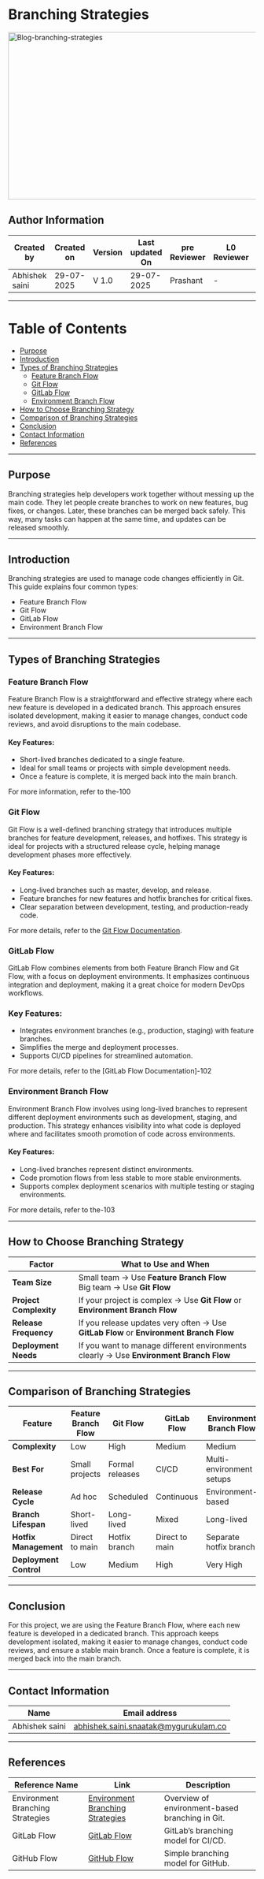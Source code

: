 # **Branching Strategies**

  <img src="https://github.com/user-attachments/assets/d39069e7-9bce-4474-991b-5e7467e64f19" alt="Blog-branching-strategies" width="720" height="340" />


## Author Information

| Created by      | Created on         | Version          | Last updated On   | pre Reviewer       | L0 Reviewer     | L1 Reviewer          |    L2 Reviewer    |
|-----------------|--------------------|------------------|-------------------|--------------------|-----------------|----------------------|-------------------|
| Abhishek saini  |  29-07-2025        | V 1.0            |     29-07-2025    |  Prashant          |  -      |      -  |  - |

---


# **Table of Contents**
-  [Purpose](#purpose)
-  [Introduction](#introduction)
-  [Types of Branching Strategies](#types-of-branching-strategies)
   - [Feature Branch Flow](#feature-branch-flow)
   - [Git Flow](#git-flow)
   - [GitLab Flow](#gitlab-flow)
   - [Environment Branch Flow](#environment-branch-flow)
-  [How to Choose Branching Strategy](#how-to-choose-branching-strategy)
-  [Comparison of Branching Strategies](#comparison-of-branching-strategies)
-  [Conclusion](#conclusion)
-  [Contact Information](#contact-information)
-  [References](#references)

---
## Purpose

Branching strategies help developers work together without messing up the main code. They let people create branches to work on new features, bug fixes, or changes. Later, these branches can be merged back safely. This way, many tasks can happen at the same time, and updates can be released smoothly.

---

## Introduction

Branching strategies are used to manage code changes efficiently in Git. This guide explains four common types:
- Feature Branch Flow
- Git Flow
- GitLab Flow
- Environment Branch Flow

---

## Types of Branching Strategies

### Feature Branch Flow

Feature Branch Flow is a straightforward and effective strategy where each new feature is developed in a dedicated branch. This approach ensures isolated development, making it easier to manage changes, conduct code reviews, and avoid disruptions to the main codebase.

#### Key Features:
- Short-lived branches dedicated to a single feature.
- Ideal for small teams or projects with simple development needs.
- Once a feature is complete, it is merged back into the main branch.

For more information, refer to the-100


### Git Flow

Git Flow is a well-defined branching strategy that introduces multiple branches for feature development, releases, and hotfixes. This strategy is ideal for projects with a structured release cycle, helping manage development phases more effectively.

####  Key Features:
- Long-lived branches such as master, develop, and release.
- Feature branches for new features and hotfix branches for critical fixes.
- Clear separation between development, testing, and production-ready code.

For more details, refer to the [Git Flow Documentation]().

### GitLab Flow

GitLab Flow combines elements from both Feature Branch Flow and Git Flow, with a focus on deployment environments. It emphasizes continuous integration and deployment, making it a great choice for modern DevOps workflows.

### Key Features:
- Integrates environment branches (e.g., production, staging) with feature branches.
- Simplifies the merge and deployment processes.
- Supports CI/CD pipelines for streamlined automation.

For more details, refer to the [GitLab Flow Documentation]-102


### Environment Branch Flow

Environment Branch Flow involves using long-lived branches to represent different deployment environments such as development, staging, and production. This strategy enhances visibility into what code is deployed where and facilitates smooth promotion of code across environments.

#### Key Features:
- Long-lived branches represent distinct environments.
- Code promotion flows from less stable to more stable environments.
- Supports complex deployment scenarios with multiple testing or staging environments.

For more details, refer to the-103

---

## How to Choose Branching Strategy

| Factor               | What to Use and When                                                           |
|----------------------|--------------------------------------------------------------------------------|
| **Team Size**        | Small team → Use **Feature Branch Flow**<br>Big team → Use **Git Flow**        |
| **Project Complexity** | If your project is complex → Use **Git Flow** or **Environment Branch Flow**  |
| **Release Frequency** | If you release updates very often → Use **GitLab Flow** or **Environment Branch Flow** |
| **Deployment Needs**  | If you want to manage different environments clearly → Use **Environment Branch Flow** |

---

## Comparison of Branching Strategies

| Feature                     | Feature Branch Flow | Git Flow      | GitLab Flow      | Environment Branch Flow |
|-----------------------------|---------------------|---------------|------------------|-------------------------|
| **Complexity**              | Low                 | High          | Medium           | Medium                  |
| **Best For**                | Small projects      | Formal releases | CI/CD           | Multi-environment setups |
| **Release Cycle**           | Ad hoc              | Scheduled     | Continuous       | Environment-based       |
| **Branch Lifespan**         | Short-lived         | Long-lived    | Mixed            | Long-lived              |
| **Hotfix Management**       | Direct to main      | Hotfix branch | Direct to main   | Separate hotfix branch  |
| **Deployment Control**      | Low                 | Medium        | High             | Very High               |

---


## Conclusion

For this project, we are using the Feature Branch Flow, where each new feature is developed in a dedicated branch. This approach keeps development isolated, making it easier to manage changes, conduct code reviews, and ensure a stable main branch. Once a feature is complete, it is merged back into the main branch.

---

## Contact Information

| **Name**           | **Email address**                         |
|--------------------|--------------------------------------------|
| Abhishek saini    | abhishek.saini.snaatak@mygurukulam.co |

---


## References

| Reference Name                  | Link                                                                                     | Description                                                           |
|----------------------------------|------------------------------------------------------------------------------------------|-----------------------------------------------------------------------|
| Environment Branching Strategies | [Environment Branching Strategies](https://www.atlassian.com/git/tutorials/comparing-workflows) | Overview of environment-based branching in Git.                        |
| GitLab Flow                      | [GitLab Flow](https://docs.gitlab.com/ee/topics/gitlab_flow.html)                        | GitLab’s branching model for CI/CD.                                  |
| GitHub Flow                      | [GitHub Flow](https://guides.github.com/introduction/flow/)                              | Simple branching model for GitHub.                                   |

